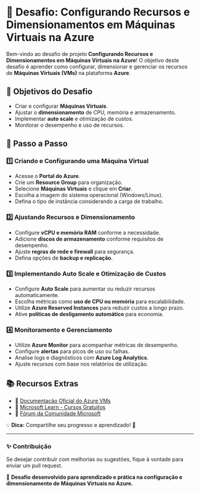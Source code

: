# 🚀 Desafio: Configurando Recursos e Dimensionamentos em Máquinas Virtuais na Azure

Bem-vindo ao desafio de projeto **Configurando Recursos e Dimensionamentos em Máquinas Virtuais na Azure**! O objetivo deste desafio é aprender como configurar, dimensionar e gerenciar os recursos de **Máquinas Virtuais (VMs)** na plataforma **Azure**.

## 🎯 Objetivos do Desafio

- Criar e configurar **Máquinas Virtuais**.
- Ajustar o **dimensionamento** de CPU, memória e armazenamento.
- Implementar **auto scale** e otimização de custos.
- Monitorar o desempenho e uso de recursos.

## 📌 Passo a Passo

### 1️⃣ Criando e Configurando uma Máquina Virtual
- Acesse o **Portal do Azure**.
- Crie um **Resource Group** para organização.
- Selecione **Máquinas Virtuais** e clique em **Criar**.
- Escolha a imagem do sistema operacional (Windows/Linux).
- Defina o tipo de instância considerando a carga de trabalho.

### 2️⃣ Ajustando Recursos e Dimensionamento
- Configure **vCPU e memória RAM** conforme a necessidade.
- Adicione **discos de armazenamento** conforme requisitos de desempenho.
- Ajuste **regras de rede e firewall** para segurança.
- Defina opções de **backup e replicação**.

### 3️⃣ Implementando Auto Scale e Otimização de Custos
- Configure **Auto Scale** para aumentar ou reduzir recursos automaticamente.
- Escolha métricas como **uso de CPU ou memória** para escalabilidade.
- Utilize **Azure Reserved Instances** para reduzir custos a longo prazo.
- Ative **políticas de desligamento automático** para economia.

### 4️⃣ Monitoramento e Gerenciamento
- Utilize **Azure Monitor** para acompanhar métricas de desempenho.
- Configure **alertas** para picos de uso ou falhas.
- Analise logs e diagnósticos com **Azure Log Analytics**.
- Ajuste recursos com base nos relatórios de utilização.


## 📚 Recursos Extras

- 📖 [Documentação Oficial do Azure VMs](https://learn.microsoft.com/pt-br/azure/virtual-machines/)
- 🎥 [Microsoft Learn - Cursos Gratuitos](https://learn.microsoft.com/pt-br/training/)
- 💬 [Fórum da Comunidade Microsoft](https://learn.microsoft.com/pt-br/answers/topics/azure.html)

💡 **Dica:** Compartilhe seu progresso e aprendizado! 🚀

---

### ✨ Contribuição
Se desejar contribuir com melhorias ou sugestões, fique à vontade para enviar um pull request.

📌 **Desafio desenvolvido para aprendizado e prática na configuração e dimensionamento de Máquinas Virtuais no Azure.**

